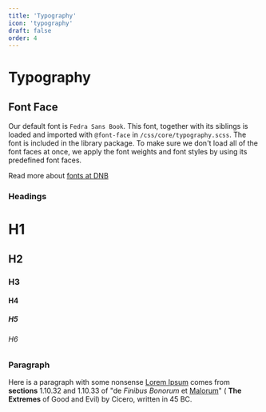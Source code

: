 ```yaml
---
title: 'Typography'
icon: 'typography'
draft: false
order: 4
---
```


# Typography

## Font Face

Our default font is `Fedra Sans Book`. This font, together with its siblings is loaded and imported with `@font-face` in `/css/core/typography.scss`. The font is included in the library package.
To make sure we don't load all of the font faces at once, we apply the font weights and font styles by using its predefined font faces.

Read more about [fonts at DNB](/quickguide-designer/fonts/)

### Headings

<div class="example-box">
  <h1>H1</h1>
  <h2>H2</h2>
  <h3>H3</h3>
  <h4>H4</h4>
  <h5>H5</h5>
  <h6>H6</h6>
</div>

### Paragraph

<div class="example-box">
  <p>
    Here is a paragraph with some nonsense
    <a href="/">Lorem Ipsum</a>
    comes from <b>sections</b> 1.10.32 and 1.10.33 of "de
    <i>Finibus Bonorum</i> et <u>Malorum</u>" (
    <strong>The Extremes</strong> of Good and Evil) by Cicero,
    written in 45 BC.
  </p>
</div>
